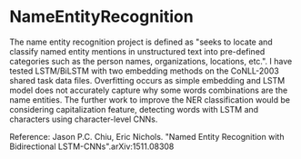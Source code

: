 # NameEntityRecognition
The name entity recognition project is defined as "seeks to locate and classify named entity mentions in unstructured text into pre-defined categories such as the person names, organizations, locations, etc.". I have tested LSTM/BiLSTM with two embedding methods on the CoNLL-2003 shared task data files. Overfitting occurs as simple embedding and LSTM model does not accurately capture why some words combinations are the name entities. The further work to improve the NER classification would be considering capitalization feature, detecting words with LSTM and characters using character-level CNNs.

Reference: Jason P.C. Chiu, Eric Nichols. "Named Entity Recognition with Bidirectional LSTM-CNNs".arXiv:1511.08308
